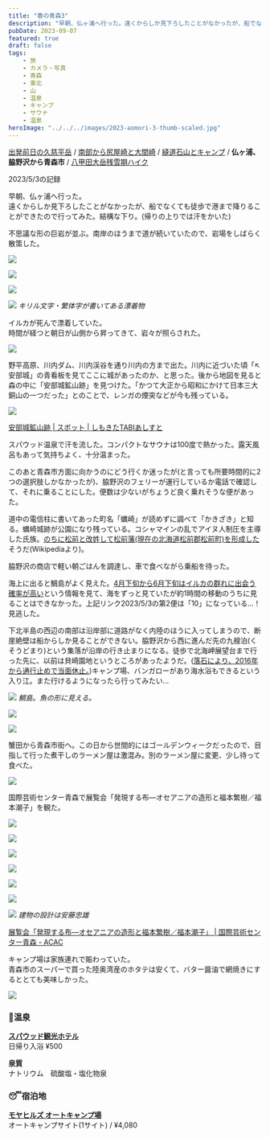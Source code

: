 ```yaml
---
title: "春の青森3"
description: "早朝、仏ヶ浦へ行った。遠くからしか見下ろしたことがなかったが、船でなくても徒歩で港まで降りることができたので行ってみた。結構な下り。(帰りの上りでは汗をかいた)"
pubDate: 2023-09-07
featured: true
draft: false
tags:
    - 旅
    - カメラ・写真
    - 青森
    - 東北
    - 山
    - 温泉
    - キャンプ
    - サウナ
    - 温泉
heroImage: "../../../images/2023-aomori-3-thumb-scaled.jpg"
---
```


[出発前日の久慈平岳](https://riemats.com/2023-aomori-day0/) / [南部から尻屋崎と大間崎](https://riemats.com/2023-aomori-1/) / [縫道石山とキャンプ](https://riemats.com/2023-aomori-2/) / **仏ヶ浦、脇野沢から青森市** / [八甲田大岳残雪期ハイク](https://riemats.com/2023-aomori-4/)

2023/5/3の記録

早朝、仏ヶ浦へ行った。  
遠くからしか見下ろしたことがなかったが、船でなくても徒歩で港まで降りることができたので行ってみた。結構な下り。(帰りの上りでは汗をかいた)

不思議な形の巨岩が並ぶ。南岸のほうまで道が続いていたので、岩場をしばらく散策した。

![](images/2023-aomori-3-2-683x1024.jpg)

![](images/2023-aomori-3-3-682x1024.jpeg)

![](images/2023-aomori-3-4-768x1024.jpeg)

![](images/2023-aomori-3-1-682x1024.jpeg)
*キリル文字・繁体字が書いてある漂着物*

イルカが死んで漂着していた。  
時間が経つと朝日が山側から昇ってきて、岩々が照らされた。

![](images/2023-aomori-3-5-1024x683.jpg)

野平高原、川内ダム、川内渓谷を通り川内の方まで出た。川内に近づいた頃「↖️安部城」の青看板を見てここに城があったのか、と思った。後から地図を見ると森の中に「安部城鉱山跡」を見つけた。「かつて大正から昭和にかけて日本三大銅山の一つだった」とのことで、レンガの煙突などが今も残っている。

![](images/2023-aomori-3-6.5-847x1024.jpg)

[安部城鉱山跡 | スポット | しもきたTABIあしすと](https://shimokita-tabi.jp/spot/abesiro_geo)

スパウッド温泉で汗を流した。コンパクトなサウナは100度で熱かった。露天風呂もあって気持ちよく、十分温まった。

このあと青森市方面に向かうのにどう行くか迷ったが(と言っても所要時間的に2つの選択肢しかなかったが)、脇野沢のフェリーが運行しているか電話で確認して、それに乗ることにした。便数は少ないがちょうど良く乗れそうな便があった。

道中の電信柱に書いてあった町名「蠣崎」が読めずに調べて「かきざき」と知る。蠣崎城跡が公園になり残っている。コシャマインの乱でアイヌ人制圧を主導した氏族。[のちに松前と改姓して松前藩(現在の北海道松前郡松前町)を形成した](https://ja.wikipedia.org/wiki/%E8%A0%A3%E5%B4%8E%E6%B0%8F)そうだ(Wikipediaより)。

脇野沢の商店で軽い朝ごはんを調達し、車で食べながら乗船を待った。

海上に出ると鯛島がよく見えた。[4月下旬から6月下旬はイルカの群れに出会う確率が高い](https://www.mutsuwan-ferry.jp/iruka_2019.html)という情報を見て、海をずっと見ていたが約1時間の移動のうちに見ることはできなかった。上記リンク2023/5/3の第2便は「10」になっている…！見逃した。

下北半島の西辺の南部は沿岸部に道路がなく内陸のほうに入ってしまうので、断崖絶壁は船からしか見ることができない。脇野沢から西に進んだ先の九艘泊(くそうどまり)という集落が沿岸の行き止まりになる。徒歩で北海岬展望台まで行った先に、以前は貝崎園地というところがあったようだ。([落石により、2016年から通行止めで当面休止。](https://www.city.mutsu.lg.jp/bunka/information/2022-0415-1059-71.html))キャンプ場、バンガローがあり海水浴もできるという入り江。また行けるようになったら行ってみたい…

![](images/2023-aomori-3-7-scaled.jpeg)
*鯛島。魚の形に見える。*

![](images/2023-aomori-3-8-839x1024.jpg)

![](images/2023-aomori-3-6-scaled.jpg)

蟹田から青森市街へ。この日から世間的にはゴールデンウィークだったので、目指して行った煮干しのラーメン屋は激混み。別のラーメン屋に変更、少し待って食べた。

![](images/2023-aomori-3-9-scaled.jpeg)

国際芸術センター青森で展覧会「発現する布—オセアニアの造形と福本繁樹／福本潮子」を観た。

![](images/2023-aomori-3-10-scaled.jpeg)

![](images/2023-aomori-3-11-768x1024.jpeg)

![](images/2023-aomori-3-12-768x1024.jpeg)

![](images/2023-aomori-3-13-768x1024.jpeg)

![](images/2023-aomori-3-14-768x1024.jpeg)

![](images/2023-aomori-3-15-1024x768.jpeg)

![](images/2023-aomori-3-16.jpeg)
*建物の設計は安藤忠雄*

[展覧会「発現する布—オセアニアの造形と福本繁樹／福本潮子」 | 国際芸術センター青森 - ACAC](https://acac-aomori.jp/program/2023-1/)

キャンプ場は家族連れで賑わっていた。  
青森市のスーパーで買った陸奥湾産のホタテは安くて、バター醤油で網焼きにするととても美味しかった。

![](images/2023-aomori-3-17-scaled.jpg)

### 🧖温泉

**[スパウッド観光ホテル](https://hp.simokita.org/spawood/sisetu/bath.html)**  
日帰り入浴 ¥500

**泉質**  
ナトリウム　硫酸塩・塩化物泉
### 😴宿泊地

**[モヤヒルズ オートキャンプ場](http://moyahills.jp/winter/pg65.html)**  
オートキャンプサイト(1サイト) / ¥4,080
